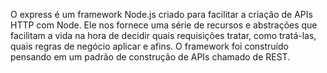 O express é um framework Node.js criado para facilitar a criação de APIs HTTP com Node. Ele nos fornece uma série de recursos e abstrações que facilitam a vida na hora de decidir quais requisições tratar, como tratá-las, quais regras de negócio aplicar e afins. O framework foi construído pensando em um padrão de construção de APIs chamado de REST.

